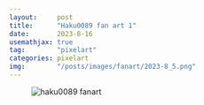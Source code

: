 ```yaml
---
layout:     post
title:      "Haku0089 fan art 1"
date:       2023-8-16
usemathjax: true
tag:        "pixelart"
categories: pixelart
img:        "/posts/images/fanart/2023-8_5.png"
---
```


<figure>
    <img class="art" src="{{ site.image_location }}/fanart/2023-8_5.png" alt="haku0089 fanart"/>
</figure>